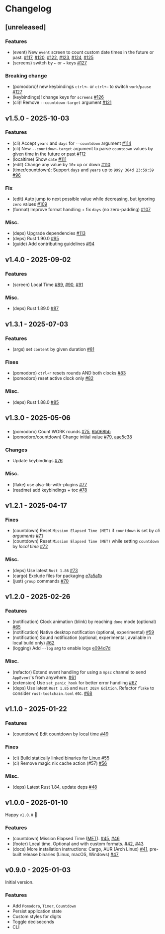 # Changelog

## [unreleased]

### Features

- (event) New `event` screen to count custom date times in the future or past. [#117](https://github.com/sectore/timr-tui/pull/117), [#120](https://github.com/sectore/timr-tui/pull/120), [#122](https://github.com/sectore/timr-tui/pull/122), [#123](https://github.com/sectore/timr-tui/pull/123), [#124](https://github.com/sectore/timr-tui/pull/124), [#125](https://github.com/sectore/timr-tui/pull/125)
- (screens) switch by `←` or `→` keys [#127](https://github.com/sectore/timr-tui/pull/127)

### Breaking change

- (pomodoro)! new keybindings `ctrl+←` or `ctrl+→` to switch `work`/`pause` [#127](https://github.com/sectore/timr-tui/pull/127)
- (keybindings)! change keys for `screens` [#126](https://github.com/sectore/timr-tui/pull/126)
- (cli)! Remove `--countdown-target` argument [#121](https://github.com/sectore/timr-tui/pull/121)


## v1.5.0 - 2025-10-03

### Features

- (cli) Accept `years` and `days` for `--countdown` argument [#114](https://github.com/sectore/timr-tui/pull/114)
- (cli) New `--countdown-target` argument to parse `countdown` values by given time in the future or past [#112](https://github.com/sectore/timr-tui/pull/112)
- (localtime) Show `date` [#111](https://github.com/sectore/timr-tui/pull/111)
- (edit) Change any value by `10x` up or down [#110](https://github.com/sectore/timr-tui/pull/110)
- (timer/countdown): Support `days` and `years` up to `999y 364d 23:59:59` [#96](https://github.com/sectore/timr-tui/pull/96)


### Fix

- (edit) Auto jump to next possible value while decreasing, but ignoring `zero` values [#109](https://github.com/sectore/timr-tui/pull/109)
- (format) Improve format handling + fix `days` (no zero-padding) [#107](https://github.com/sectore/timr-tui/pull/107)


### Misc.

- (deps) Upgrade dependencies [#113](https://github.com/sectore/timr-tui/pull/113)
- (deps) Rust 1.90.0 [#95](https://github.com/sectore/timr-tui/pull/95)
- (guide) Add contributing guidelines [#94](https://github.com/sectore/timr-tui/pull/94)

## v1.4.0 - 2025-09-02

### Features

- (screen) Local Time [#89](https://github.com/sectore/timr-tui/pull/89), [#90](https://github.com/sectore/timr-tui/pull/90), [#91](https://github.com/sectore/timr-tui/pull/91)

### Misc.

- (deps) Rust 1.89.0 [#87](https://github.com/sectore/timr-tui/pull/87)

## v1.3.1 - 2025-07-03

### Features

- (args) set `content` by given duration [#81](https://github.com/sectore/timr-tui/pull/81)

### Fixes

- (pomodoro) `ctrl+r` resets rounds AND both clocks [#83](https://github.com/sectore/timr-tui/pull/83)
- (pomodoro) reset active clock only [#82](https://github.com/sectore/timr-tui/pull/82)

### Misc.

- (deps) Rust 1.88.0 [#85](https://github.com/sectore/timr-tui/pull/85)

## v1.3.0 - 2025-05-06

###

- (pomodoro) Count WORK rounds [#75](https://github.com/sectore/timr-tui/pull/75), [6b068bb](https://github.com/sectore/timr-tui/commit/6b068bbd094d9ec1a36b47598fadfc71296d9590)
- (pomodoro/countdown) Change initial value [#79](https://github.com/sectore/timr-tui/pull/79), [aae5c38](https://github.com/sectore/timr-tui/commit/aae5c38cd6a666d5ba418b12fb67879a2146b9a2)

### Changes

- Update keybindings [#76](https://github.com/sectore/timr-tui/pull/76)

### Misc.

- (flake) use alsa-lib-with-plugins [#77](https://github.com/sectore/timr-tui/pull/77)
- (readme) add keybindings + toc [#78](https://github.com/sectore/timr-tui/pull/78)

## v1.2.1 - 2025-04-17

### Fixes

- (countdown) Reset `Mission Elapsed Time (MET)` if `countdown` is set by _cli arguments_ [#71](https://github.com/sectore/timr-tui/pull/71)
- (countdown) Reset `Mission Elapsed Time (MET)` while setting `countdown` by _local time_ [#72](https://github.com/sectore/timr-tui/pull/72)

### Misc.

- (deps) Use latest `Rust 1.86` [#73](https://github.com/sectore/timr-tui/pull/73)
- (cargo) Exclude files for packaging [e7a5a1b](https://github.com/sectore/timr-tui/commit/e7a5a1b2da7a7967f2602a0b92f391ac768ca638)
- (just) `group` commands [#70](https://github.com/sectore/timr-tui/pull/70)

## v1.2.0 - 2025-02-26

### Features

- (notification) Clock animation (blink) by reaching `done` mode (optional) [#65](https://github.com/sectore/timr-tui/pull/65)
- (notification) Native desktop notification (optional, experimental) [#59](https://github.com/sectore/timr-tui/pull/59)
- (notification) Sound notification (optional, experimental, available in local build only) [#62](https://github.com/sectore/timr-tui/pull/62)
- (logging) Add `--log` arg to enable logs [e094d7d](https://github.com/sectore/timr-tui/commit/e094d7d81b99f58f0d3bc50124859a4e1f6dbe4f)

### Misc.

- (refactor) Extend event handling for using a `mpsc` channel to send `AppEvent`'s from anywhere. [#61](https://github.com/sectore/timr-tui/pull/61)
- (extension) Use `set_panic_hook` for better error handling [#67](https://github.com/sectore/timr-tui/pull/67)
- (deps) Use latest `Rust 1.85` and `Rust 2024 Edition`. Refactor `flake` to consider `rust-toolchain.toml` etc. [#68](https://github.com/sectore/timr-tui/pull/68)

## v1.1.0 - 2025-01-22

### Features

- (countdown) Edit countdown by local time [#49](https://github.com/sectore/timr-tui/pull/49)

### Fixes

- (ci) Build statically linked binaries for Linux [#55](https://github.com/sectore/timr-tui/pull/55)
- (ci) Remove magic nix cache action (#57) [#56](https://github.com/sectore/timr-tui/issues/56)

### Misc.

- (deps) Latest Rust 1.84, update deps [#48](https://github.com/sectore/timr-tui/pull/48)

## v1.0.0 - 2025-01-10

Happy `v1.0.0` 🎉

### Features

- (countdown) Mission Elapsed Time ([MET](https://en.wikipedia.org/wiki/Mission_Elapsed_Time)). [#45](https://github.com/sectore/timr-tui/pull/45), [#46](https://github.com/sectore/timr-tui/pull/46)
- (footer) Local time. Optional and with custom formats. [#42](https://github.com/sectore/timr-tui/pull/42), [#43](https://github.com/sectore/timr-tui/pull/43)
- (docs) More installation instructions: Cargo, AUR (Arch Linux) [#41](https://github.com/sectore/timr-tui/pull/41), pre-built release binaries (Linux, macOS, Windows) [#47](https://github.com/sectore/timr-tui/pull/47)

## v0.9.0 - 2025-01-03

Initial version.

### Features

- Add `Pomodoro`, `Timer`, `Countdown`
- Persist application state
- Custom styles for digits
- Toggle deciseconds
- CLI
